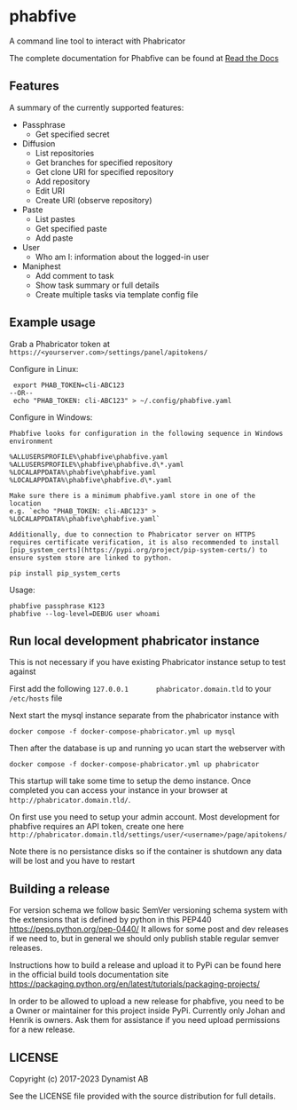 # phabfive

A command line tool to interact with Phabricator

The complete documentation for Phabfive can be found at [Read the Docs](https://phabfive.readthedocs.io/en/latest/)


## Features

A summary of the currently supported features:

- Passphrase
  - Get specified secret
- Diffusion
  - List repositories
  - Get branches for specified repository
  - Get clone URI for specified repository
  - Add repository
  - Edit URI
  - Create URI (observe repository)
- Paste
  - List pastes
  - Get specified paste
  - Add paste
- User
  - Who am I: information about the logged-in user
- Maniphest
  - Add comment to task
  - Show task summary or full details
  - Create multiple tasks via template config file


## Example usage

Grab a Phabricator token at `https://<yourserver.com>/settings/panel/apitokens/`

Configure in Linux:

     export PHAB_TOKEN=cli-ABC123
    --OR--
     echo "PHAB_TOKEN: cli-ABC123" > ~/.config/phabfive.yaml

Configure in Windows:

    Phabfive looks for configuration in the following sequence in Windows environment

    %ALLUSERSPROFILE%\phabfive\phabfive.yaml
    %ALLUSERSPROFILE%\phabfive\phabfive.d\*.yaml
    %LOCALAPPDATA%\phabfive\phabfive.yaml
    %LOCALAPPDATA%\phabfive\phabfive.d\*.yaml

    Make sure there is a minimum phabfive.yaml store in one of the location
    e.g. `echo "PHAB_TOKEN: cli-ABC123" > %LOCALAPPDATA%\phabfive\phabfive.yaml`

    Additionally, due to connection to Phabricator server on HTTPS requires certificate verification, it is also recommended to install [pip_system_certs](https://pypi.org/project/pip-system-certs/) to ensure system store are linked to python.

    pip install pip_system_certs

Usage:

    phabfive passphrase K123
    phabfive --log-level=DEBUG user whoami


## Run local development phabricator instance

This is not necessary if you have existing Phabricator instance setup to test against

First add the following `127.0.0.1       phabricator.domain.tld` to your `/etc/hosts` file

Next start the mysql instance separate from the phabricator instance with

    docker compose -f docker-compose-phabricator.yml up mysql

Then after the database is up and running yo ucan start the webserver with

    docker compose -f docker-compose-phabricator.yml up phabricator

This startup will take some time to setup the demo instance. Once completed you can access your instance in your browser at `http://phabricator.domain.tld/`.

On first use you need to setup your admin account. Most development for phabfive requires an API token, create one here `http://phabricator.domain.tld/settings/user/<username>/page/apitokens/`

Note there is no persistance disks so if the container is shutdown any data will be lost and you have to restart


## Building a release

For version schema we follow basic SemVer versioning schema system with the extensions that is defined by python in this PEP440 https://peps.python.org/pep-0440/ It allows for some post and dev releases if we need to, but in general we should only publish stable regular semver releases.

Instructions how to build a release and upload it to PyPi can be found here in the official build tools documentation site https://packaging.python.org/en/latest/tutorials/packaging-projects/

In order to be allowed to upload a new release for phabfive, you need to be a Owner or maintainer for this project inside PyPi. Currently only Johan and Henrik is owners. Ask them for assistance if you need upload permissions for a new release.


## LICENSE

Copyright (c) 2017-2023 Dynamist AB

See the LICENSE file provided with the source distribution for full details.
